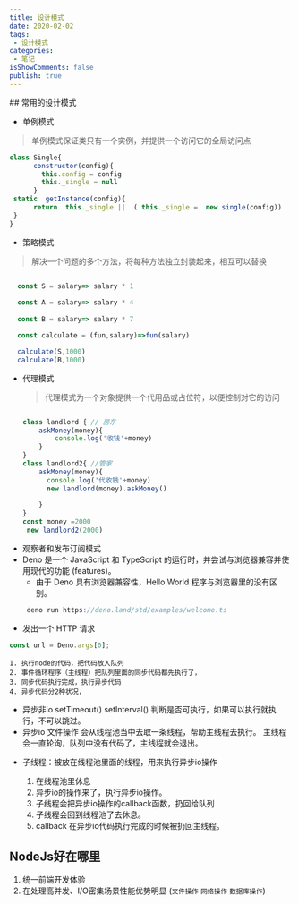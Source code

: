 ```yaml
---
title: 设计模式
date: 2020-02-02
tags:
 - 设计模式
categories:
 - 笔记
isShowComments: false 
publish: true 
---
```

<Boxx/> 
<!-- more -->
## 常用的设计模式

- 单例模式
> 单例模式保证类只有一个实例，并提供一个访问它的全局访问点

  ```js
  class Single{
        constructor(config){
          this.config = config
          this._single = null
        }
   static  getInstance(config){
        return  this._single ||  ( this._single =  new single(config))
   }
  }
  ```
  - 策略模式
> 解决一个问题的多个方法，将每种方法独立封装起来，相互可以替换
  ```js
  
    const S = salary=> salary * 1
    
    const A = salary=> salary * 4
    
    const B = salary=> salary * 7

    const calculate = (fun,salary)=>fun(salary)

    calculate(S,1000)
    calculate(B,1000)
  ```
- 代理模式
  > 代理模式为一个对象提供一个代用品或占位符，以便控制对它的访问
  ```js

  class landlord { // 房东
      askMoney(money){
          console.log('收钱'+money)
      }
  }
  class landlord2{ //管家
      askMoney(money){
        console.log('代收钱'+money)
        new landlord(money).askMoney()
      
      }
  }
  const money =2000
   new landlord2(2000)
  ```
- 观察者和发布订阅模式
 - Deno 是一个 JavaScript 和 TypeScript 的运行时，并尝试与浏览器兼容并使用现代的功能 (features)。
    -  由于 Deno 具有浏览器兼容性，Hello World 程序与浏览器里的没有区别。
    ```js
     deno run https://deno.land/std/examples/welcome.ts
    ```
+ 发出一个 HTTP 请求
```js
const url = Deno.args[0];
```
    1. 执行node的代码，把代码放入队列
    2. 事件循环程序（主线程）把队列里面的同步代码都先执行了，
    3. 同步代码执行完成，执行异步代码
    4. 异步代码分2种状况，

- 异步非io setTimeout() setInterval()
判断是否可执行，如果可以执行就执行，不可以跳过。
- 异步io 文件操作
会从线程池当中去取一条线程，帮助主线程去执行。
主线程会一直轮询，队列中没有代码了，主线程就会退出。

+ 子线程：被放在线程池里面的线程，用来执行异步io操作

    1. 在线程池里休息
    2. 异步io的操作来了，执行异步io操作。
    3. 子线程会把异步io操作的callback函数，扔回给队列
    4. 子线程会回到线程池了去休息。
    5. callback 在异步io代码执行完成的时候被扔回主线程。
## NodeJs好在哪里
   1. 统一前端开发体验
   2. 在处理高并发、I/O密集场景性能优势明显
     (`文件操作` `网络操作` `数据库操作`)
